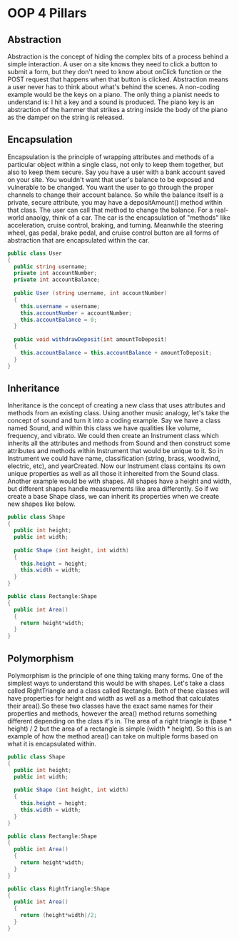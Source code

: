 # OOP 4 Pillars
## Abstraction
Abstraction is the concept of hiding the complex bits of a process behind a simple interaction. A user on a site knows they need to click a button to submit a form, but they don't need to know about onClick function or the POST request that happens when that button is clicked. Abstraction means a user never has to think about what's behind the scenes.
A non-coding example would be the keys on a piano. The only thing a pianist needs to understand is: I hit a key and a sound is produced. The piano key is an abstraction of the hammer that strikes a string inside the body of the piano as the damper on the string is released.

## Encapsulation
Encapsulation is the principle of wrapping attributes and methods of a particular object within a single class, not only to keep them together, but also to keep them secure. Say you have a user with a bank account saved on your site. You wouldn't want that user's balance to be exposed and vulnerable to be changed. You want the user to go through the proper channels to change their account balance. So while the balance itself is a private, secure attribute, you may have a depositAmount() method within that class. The user can call that method to change the balance.
For a real-world anaolgy, think of a car. The car is the encapsulation of "methods" like acceleration, cruise control, braking, and turning. Meanwhile the steering wheel, gas pedal, brake pedal, and cruise control button are all forms of abstraction that are encapsulated within the car.

```csharp
public class User
{
  public string username;
  private int accountNumber;
  private int accountBalance;
  
  public User (string username, int accountNumber)
  {
    this.username = username;
    this.accountNumber = accountNumber;
    this.accountBalance = 0;
  }
  
  public void withdrawDeposit(int amountToDeposit)
  {
    this.accountBalance = this.accountBalance + amountToDeposit;
  }
}
```

## Inheritance
Inheritance is the concept of creating a new class that uses attributes and methods from an existing class. Using another music analogy, let's take the concept of sound and turn it into a coding example. Say we have a class named Sound, and within this class we have qualities like volume, frequency, and vibrato. We could then create an Instrument class which inherits all the attributes and methods from Sound and then construct some attributes and methods within Instrument that would be unique to it. So in Instrument we could have name, classification (string, brass, woodwind, electric, etc), and yearCreated. Now our Instrument class contains its own unique properties as well as all those it inhereited from the Sound class.
Another example would be with shapes. All shapes have a height and width, but different shapes handle measurements like area differently. So if we create a base Shape class, we can inherit its properties when we create new shapes like below.

```csharp
public class Shape
{
  public int height;
  public int width;
  
  public Shape (int height, int width)
  {
    this.height = height;
    this.width = width;
  }
}

public class Rectangle:Shape
{
  public int Area()
  {
    return height*width;
  }
}
```

## Polymorphism
Polymorphism is the principle of one thing taking many forms. One of the simplest ways to understand this would be with shapes. Let's take a class called RightTriangle and a class called Rectangle. Both of these classes will have properties for height and width as well as a method that calculates their area().So these two classes have the exact same names for their properties and methods, however the area() method returns something different depending on the class it's in. The area of a right triangle is (base * height) / 2 but the area of a rectangle is simple (width * height). So this is an example of how the method area() can take on multiple forms based on what it is encapsulated within.

```csharp
public class Shape
{
  public int height;
  public int width;
  
  public Shape (int height, int width)
  {
    this.height = height;
    this.width = width;
  }
}

public class Rectangle:Shape
{
  public int Area()
  {
    return height*width;
  }
}

public class RightTriangle:Shape
{
  public int Area()
  {
    return (height*width)/2;
  }
}
```
